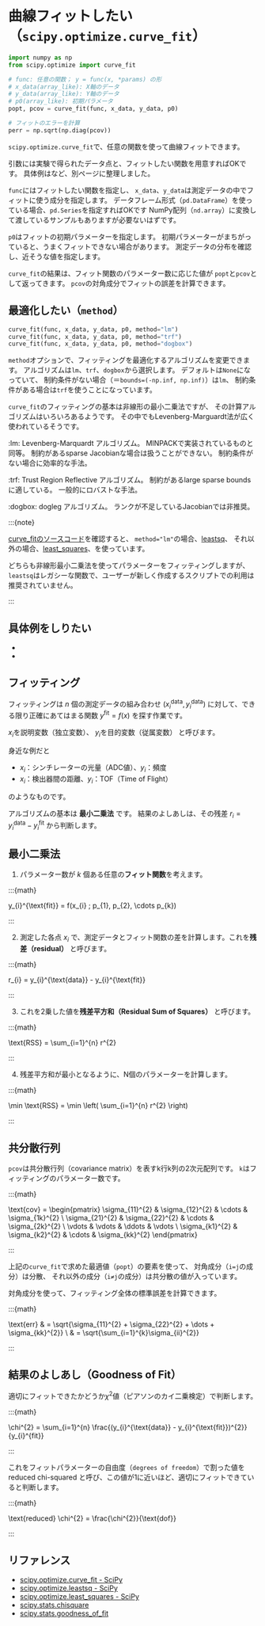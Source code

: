 # 曲線フィットしたい（``scipy.optimize.curve_fit``）

```python
import numpy as np
from scipy.optimize import curve_fit

# func: 任意の関数； y = func(x, *params) の形
# x_data(array_like): X軸のデータ
# y_data(array_like): Y軸のデータ
# p0(array_like): 初期パラメータ
popt, pcov = curve_fit(func, x_data, y_data, p0)

# フィットのエラーを計算
perr = np.sqrt(np.diag(pcov))
```

`scipy.optimize.curve_fit`で、任意の関数を使って曲線フィットできます。

引数には実験で得られたデータ点と、フィットしたい関数を用意すればOKです。
具体例は[](./pandas-fit-gaussian.md)など、別ページに整理しました。

``func``にはフィットしたい関数を指定し、
``x_data``、``y_data``は測定データの中でフィットに使う成分を指定します。
データフレーム形式（``pd.DataFrame``）を使っている場合、``pd.Series``を指定すればOKです
NumPy配列（``nd.array``）に変換して渡しているサンプルもありますが必要ないはずです。

``p0``はフィットの初期パラメーターを指定します。
初期パラメーターがまちがっていると、うまくフィットできない場合があります。
測定データの分布を確認し、近そうな値を指定します。

``curve_fit``の結果は、フィット関数のパラメーター数に応じた値が
``popt``と``pcov``として返ってきます。
``pcov``の対角成分でフィットの誤差を計算できます。

## 最適化したい（``method``）

```python
curve_fit(func, x_data, y_data, p0, method="lm")
curve_fit(func, x_data, y_data, p0, method="trf")
curve_fit(func, x_data, y_data, p0, method="dogbox")
```

``method``オプションで、フィッティングを最適化するアルゴリズムを変更できます。
アルゴリズムは`lm`、`trf`、`dogbox`から選択します。
デフォルトは`None`になっていて、
制約条件がない場合（＝`bounds=(-np.inf, np.inf)`）は`lm`、
制約条件がある場合は`trf`を使うことになっています。

`curve_fit`のフィッティングの基本は非線形の最小二乗法ですが、
その計算アルゴリズムはいろいろあるようです。
その中でもLevenberg-Marguardt法が広く使われているそうです。

:lm:
Levenberg-Marquardt アルゴリズム。
MINPACKで実装されているものと同等。
制約があるsparse Jacobianな場合は扱うことができない。
制約条件がない場合に効率的な手法。

:trf:
Trust Region Reflective アルゴリズム。
制約があるlarge sparse bounds に適している。
一般的にロバストな手法。

:dogbox:
dogleg アルゴリズム。
ランクが不足しているJacobianでは非推奨。

:::{note}

[curve_fitのソースコード](https://github.com/scipy/scipy/blob/v1.14.1/scipy/optimize/_minpack_py.py#L591-L1060)を確認すると、
`method="lm"`の場合、[leastsq]()、
それ以外の場合、[least_squares]()、を使っています。

どちらも非線形最小二乗法を使ってパラメーターをフィッティングしますが、
`leastsq`はレガシーな関数で、ユーザーが新しく作成するスクリプトでの利用は推奨されていません。

:::

## 具体例をしりたい

- [](./pandas-fit-gaussian.md)
- [](./pandas-fit-erfc.md)

## フィッティング

フィッティングは $n$ 個の測定データの組み合わせ
$(x_{i}^{\text{data}}, y_{i}^{\text{data}})$
に対して、できる限り正確にあてはまる関数
$y^{\text{fit}}=f(x)$
を探す作業です。

$x_{i}$を説明変数（独立変数）、
$y_{i}$を目的変数（従属変数）
と呼びます。

身近な例だと

- $x_{i}$：シンチレーターの光量（ADC値）、$y_{i}$：頻度
- $x_{i}$：検出器間の距離、$y_{i}$：TOF（Time of Flight）

のようなものです。

アルゴリズムの基本は **最小二乗法** です。
結果のよしあしは、その残差
$r_{i} = y_{i}^{\text{data}} - y_{i}^{\text{fit}}$
から判断します。

## 最小二乗法

1. パラメーター数が $k$ 個ある任意の**フィット関数**を考えます。

:::{math}

y_{i}^{\text{fit}} = f(x_{i} ; p_{1}, p_{2}, \cdots p_{k})

:::

2. 測定した各点 $x_{i}$ で、測定データとフィット関数の差を計算します。これを**残差（residual）** と呼びます。

:::{math}

r_{i} = y_{i}^{\text{data}} - y_{i}^{\text{fit}}

:::

3. これを2乗した値を**残差平方和（Residual Sum of Squares）** と呼びます。

:::{math}

\text{RSS} = \sum_{i=1}^{n} r^{2}

:::

4. 残差平方和が最小となるように、N個のパラメーターを計算します。

:::{math}

\min \text{RSS} = \min \left( \sum_{i=1}^{n} r^{2} \right)

:::

## 共分散行列

`pcov`は共分散行列（covariance matrix）を表すk行k列の2次元配列です。
`k`はフィッティングのパラメーター数です。

:::{math}

\text{cov} =
\begin{pmatrix}
    \sigma_{11}^{2} & \sigma_{12}^{2} & \cdots & \sigma_{1k}^{2} \\
    \sigma_{21}^{2} & \sigma_{22}^{2} & \cdots & \sigma_{2k}^{2} \\
    \vdots & \vdots & \ddots & \vdots \\
    \sigma_{k1}^{2} & \sigma_{k2}^{2} & \cdots & \sigma_{kk}^{2}
\end{pmatrix}

:::

上記の`curve_fit`で求めた最適値（`popt`）の要素を使って、
対角成分（``i=j``の成分）は分散、
それ以外の成分（``i≠j``の成分）は共分散の値が入っています。

対角成分を使って、フィッティング全体の標準誤差を計算できます。

:::{math}

\text{err}
& = \sqrt{\sigma_{11}^{2} + \sigma_{22}^{2} + \dots + \sigma_{kk}^{2}} \\
& = \sqrt{\sum_{i=1}^{k}\sigma_{ii}^{2}}

:::

## 結果のよしあし（Goodness of Fit）

適切にフィットできたかどうか$\chi^{2}$値（ピアソンのカイ二乗検定）で判断します。

:::{math}

\chi^{2} = \sum_{i=1}^{n} \frac{(y_{i}^{\text{data}} - y_{i}^{\text{fit}})^{2}}{y_{i}^{fit}}

:::

これをフィットパラメーターの自由度（``degrees of freedom``）で割った値を reduced chi-squared と呼び、この値が1に近いほど、適切にフィットできていると判断します。

:::{math}

\text{reduced} \chi^{2} = \frac{\chi^{2}}{\text{dof}}

:::

## リファレンス

- [scipy.optimize.curve_fit - SciPy](https://docs.scipy.org/doc/scipy/reference/generated/scipy.optimize.curve_fit.html)
- [scipy.optimize.leastsq - SciPy](https://docs.scipy.org/doc/scipy/reference/generated/scipy.optimize.leastsq.html)
- [scipy.optimize.least_squares - SciPy](https://docs.scipy.org/doc/scipy/reference/generated/scipy.optimize.least_squares.html)
- [scipy.stats.chisquare](https://docs.scipy.org/doc/scipy/reference/generated/scipy.stats.chisquare.html)
- [scipy.stats.goodness_of_fit](https://docs.scipy.org/doc/scipy/reference/generated/scipy.stats.goodness_of_fit.html)
